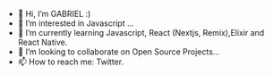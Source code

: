 - 👋 Hi, I’m GABRIEL :)
- 👀 I’m interested in Javascript ...
- 🌱 I’m currently learning Javascript, React (Nextjs, Remix),Elixir and React Native.
- 💞️ I’m looking to collaborate on Open Source Projects...
- 📫 How to reach me: Twitter.

<!---
berutodo/berutodo is a ✨ special ✨ repository because its `README.md` (this file) appears on your GitHub profile.
You can click the Preview link to take a look at your changes.
--->
